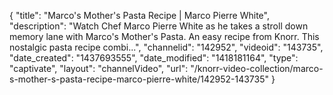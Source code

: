{
    "title": "Marco's Mother's Pasta Recipe | Marco Pierre White",
    "description": "Watch Chef Marco Pierre White as he takes a stroll down memory lane with Marco's Mother's Pasta. An easy recipe from Knorr. This nostalgic pasta recipe combi...",
    "channelid": "142952",
    "videoid": "143735",
    "date_created": "1437693555",
    "date_modified": "1418181164",
    "type": "captivate",
    "layout": "channelVideo",
    "url": "\/knorr-video-collection\/marco-s-mother-s-pasta-recipe-marco-pierre-white\/142952-143735"
}